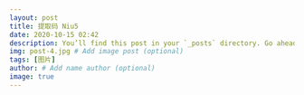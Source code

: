 ```yaml
---
layout: post
title: 提取码 Niu5
date: 2020-10-15 02:42
description: You’ll find this post in your `_posts` directory. Go ahead and edit it and re-build the site to see your changes.
img: post-4.jpg # Add image post (optional)
tags: [图片]
author: # Add name author (optional)
image: true
---
```

<script type="text/javascript">   
function password() {   
var testV = 1;   
var pass1 = prompt('请输入密码:','');   
while (testV < 3) {   
if (!pass1)    
history.go(-1);   
if (pass1 == "viphuiyuan") {//设置密码
alert('口令正确，进行跳转');   
window.location.href="https://pan.baidu.com/share/init?surl=AEUsmbdKaCa2ARwx03uSJA";//添加你要跳转的页面
break;   
}    
testV+=1;   
var pass1 =    
prompt('密码错误','');   
}   
if (pass1!="password" & testV ==3)    
history.go(-1);   
return " ";   
}    
document.write(password());   
</script>
